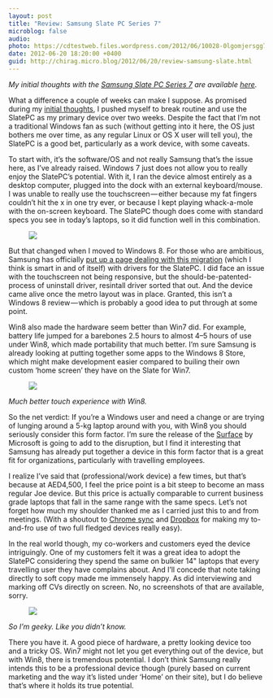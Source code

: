 ```yaml
---
layout: post
title: "Review: Samsung Slate PC Series 7"
microblog: false
audio: 
photo: https://cdtestweb.files.wordpress.com/2012/06/10028-0lgomjersgg7iazof.jpg
date: 2012-06-20 18:20:00 +0400
guid: http://chirag.micro.blog/2012/06/20/review-samsung-slate.html
---
```

<p><em>My initial thoughts with the </em><a href="http://www.samsung.com/us/computer/tablet-pcs/XE700T1A-A01US" target="_blank"><em>Samsung Slate PC Series 7</em></a><em> are available </em><a href="http://blog.chirag.biz/post/35212207739/first-impressions-samsung-slate-pc-series-7" target="_blank"><em>here</em></a><em>.</em></p>
<p>What a difference a couple of weeks can make I suppose. As promised during my <a href="http://blog.chirag.biz/post/35212207739/first-impressions-samsung-slate-pc-series-7" target="_blank">initial thoughts</a>, I pushed myself to break routine and use the SlatePC as my primary device over two weeks. Despite the fact that I’m not a traditional Windows fan as such (without getting into it here, the OS just bothers me over time, as any regular Linux or OS X user will tell you), the SlatePC is a good bet, particularly as a work device, with some caveats.</p>
<p>To start with, it’s the software/OS and not really Samsung that’s the issue here, as I’ve already raised. Windows 7 just does not allow you to really enjoy the SlatePC’s potential. With it, I ran the device almost entirely as a desktop computer, plugged into the dock with an external keyboard/mouse. I was unable to really use the touchscreen — either because my fat fingers couldn’t hit the x in one try ever, or because I kept playing whack-a-mole with the on-screen keyboard. The SlatePC though does come with standard specs you see in today’s laptops, so it did function well in this combination.</p>
<figure><img src="https://cdtestweb.files.wordpress.com/2012/06/49ee8-0epamj4tpoqdm17sg.jpg"></figure><p>But that changed when I moved to Windows 8. For those who are ambitious, Samsung has officially <a href="http://www.samsung.com/global/windowspreview/" target="_blank">put up a page dealing with this migration</a> (which I think is smart in and of itself) with drivers for the SlatePC. I did face an issue with the touchscreen not being responsive, but the should-be-patented-process of uninstall driver, resintall driver sorted that out. And the device came alive once the metro layout was in place. Granted, this isn’t a Windows 8 review — which is probably a good idea to put through at some point.</p>
<p>Win8 also made the hardware seem better than Win7 did. For example, battery life jumped for a barebones 2.5 hours to almost 4–5 hours of use under Win8, which made portability that much better. I’m sure Samsung is already looking at putting together some apps to the Windows 8 Store, which might make development easier compared to builing their own custom ‘home screen’ they have on the Slate for Win7.</p>
<figure><img src="https://cdtestweb.files.wordpress.com/2012/06/92d7f-0clgtsjwrdfi64k-b.jpg"></figure><p><em>Much better touch experience with Win8.</em></p>
<p>So the net verdict: If you’re a Windows user and need a change or are trying of lunging around a 5-kg laptop around with you, with Win8 you should seriously consider this form factor. I’m sure the release of the <a href="http://www.microsoft.com/surface/" target="_blank">Surface</a> by Microsoft is going to add to the disruption, but I find it interesting that Samsung has already put together a device in this form factor that is a great fit for organizations, particularly with travelling employees.</p>
<p>I realize I’ve said that (professional/work device) a few times, but that’s because at AED4,500, I feel the price point is a bit steep to become an mass regular Joe device. But this price is actually comparable to current business grade laptops that fall in the same range with the same specs. Let’s not forget how much my shoulder thanked me as I carried just this to and from meetings. (With a shoutout to <a href="http://support.google.com/chrome/bin/answer.py?hl=en&amp;answer=2591582&amp;topic=1693469&amp;ctx=topic" target="_blank">Chrome sync</a> and <a href="http://www.dropbox.com/" target="_blank">Dropbox</a> for making my to-and-fro use of two full fledged devices really easy).</p>
<p>In the real world though, my co-workers and customers eyed the device intriguingly. One of my customers felt it was a great idea to adopt the SlatePC considering they spend the same on bulkier 14" laptops that every travelling user they have complains about. And I’ll concede that note taking directly to soft copy made me immensely happy. As did interviewing and marking off CVs directly on screen. No, no screenshots of that are available, sorry.</p>
<figure><img src="https://cdtestweb.files.wordpress.com/2012/06/10028-0lgomjersgg7iazof.jpg"></figure><p><em>So I’m geeky. Like you didn’t know.</em></p>
<p>There you have it. A good piece of hardware, a pretty looking device too and a tricky OS. Win7 might not let you get everything out of the device, but with Win8, there is tremendous potential. I don’t think Samsung really intends this to be a professional device though (purely based on current marketing and the way it’s listed under ‘Home’ on their site), but I do believe that’s where it holds its true potential.</p>
